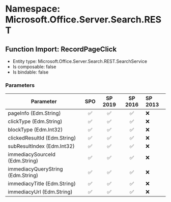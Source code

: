# Namespace: Microsoft.Office.Server.Search.REST

## Function Import: RecordPageClick

- Entity type: Microsoft.Office.Server.Search.REST.SearchService
- Is composable: false
- Is bindable: false

### Parameters

Parameter | SPO | SP 2019 | SP 2016 | SP 2013
----------|:---:|:-------:|:-------:|:-------
pageInfo (Edm.String) | ✅ | ✅ | ✅ | ❌
clickType (Edm.String) | ✅ | ✅ | ✅ | ❌
blockType (Edm.Int32) | ✅ | ✅ | ✅ | ❌
clickedResultId (Edm.String) | ✅ | ✅ | ✅ | ❌
subResultIndex (Edm.Int32) | ✅ | ✅ | ✅ | ❌
immediacySourceId (Edm.String) | ✅ | ✅ | ✅ | ❌
immediacyQueryString (Edm.String) | ✅ | ✅ | ✅ | ❌
immediacyTitle (Edm.String) | ✅ | ✅ | ✅ | ❌
immediacyUrl (Edm.String) | ✅ | ✅ | ✅ | ❌